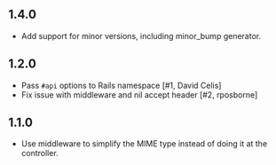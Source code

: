 ## 1.4.0

* Add support for minor versions, including minor_bump generator.

## 1.2.0

* Pass `#api` options to Rails namespace          [#1, David Celis]
* Fix issue with middleware and nil accept header [#2, rposborne]

## 1.1.0

* Use middleware to simplify the MIME type instead of doing it at the controller.
